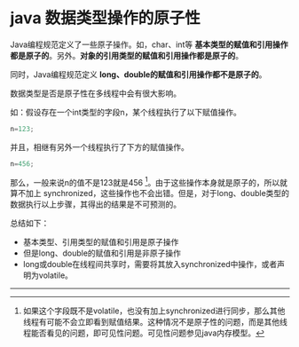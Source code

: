 # java 数据类型操作的原子性

Java编程规范定义了一些原子操作。如，char、int等 **基本类型的赋值和引用操作都是原子的**。另外。**对象的引用类型的赋值和引用操作都是原子的**。

同时，Java编程规范定义 **long、double的赋值和引用操作都不是原子的**。

数据类型是否是原子性在多线程中会有很大影响。

如：假设存在一个int类型的字段n，某个线程执行了以下赋值操作。

```java
n=123;
```

并且，相继有另外一个线程执行了下方的赋值操作。

```java
n=456;
```

那么，一般来说n的值不是123就是456 [^id2]。由于这些操作本身就是原子的，所以就算不加上 synchronized，这些操作也不会出错。但是，对于long、double类型的数据执行以上步骤，其得出的结果是不可预测的。

总结如下：

- 基本类型、引用类型的赋值和引用是原子操作
- 但是long、double的赋值和引用是非原子操作
- long或double在线程间共享时，需要将其放入synchronized中操作，或者声明为volatile。

______________________________________________________________________

[^id2]: 如果这个字段既不是volatile，也没有加上synchronized进行同步，那么其他线程有可能不会立即看到赋值结果。这种情况不是原子性的问题，而是其他线程能否看见的问题，即可见性问题。可见性问题参见java内存模型。
